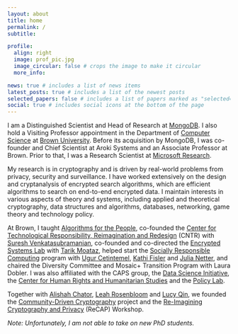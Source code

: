 ```yaml
---
layout: about
title: home 
permalink: /
subtitle: 

profile:
  align: right
  image: prof_pic.jpg
  image_circular: false # crops the image to make it circular
  more_info: 

news: true # includes a list of news items
latest_posts: true # includes a list of the newest posts
selected_papers: false # includes a list of papers marked as "selected={true}"
social: true # includes social icons at the bottom of the page
---
```


I am a Distinguished Scientist and Head of Research at
[MongoDB](https://mongodb.com). I also hold a Visiting Professor appointment in
the Department of [Computer Science](https://cs.brown.edu) at [Brown
University](https://brown.edu). Before its acquisition by MongoDB, I was
co-founder and Chief Scientist at Aroki Systems and an Associate Professor at
Brown.  Prior to that, I was a Research Scientist at [Microsoft
Research](https://research.microsoft.com).

My research is in cryptography and is driven by real-world problems from
privacy, security and surveillance. I have worked extensively on the design and
cryptanalysis of encrypted search algorithms, which are efficient algorithms to
search on end-to-end encrypted data. I maintain interests in various aspects of
theory and systems, including applied and theoretical cryptography, data
structures and algorithms, databases, networking, game theory and technology
policy.

At Brown, I taught [Algorithms for the People](https://cs.brown.edu/~seny/2952v/), co-founded the [Center for Technological Responsibility,
Reimagination and Redesign](https://cntr.brown.edu/) (CNTR) with [Suresh
Venkatasubramanian](https://vivo.brown.edu/display/suresh), co-founded and
co-directed the [Encrypted Systems Lab](https://esl.cs.brown.edu) with [Tarik
Moataz](https://tarikmoataz.com/), helped start the [Socially Responsible Computing](https://responsible.cs.brown.edu/) program with [Ugur Cetintemel](https://sites.google.com/a/brown.edu/ugur-cetintemel/), [Kathi Fisler](https://cs.brown.edu/~kfisler/) and [Julia Netter](https://www.julianetter.de/), and chaired the Diversity Committee and Mosaic+ Transition Program with Laura Dobler. I was also affiliated with the CAPS group, the
[Data Science Initiative](https://dsi.brown.edu), the [Center for Human Rights
and Humanitarian Studies](https://watson.brown.edu/chrhs/) and the [Policy
Lab](https://thepolicylab.brown.edu/).

Together with [Alishah Chator](https://alishahc.com/), [Leah Rosenbloom](https://namisa.art/) and [Lucy Qin](https://lucyq.in/), we founded the [Community-Driven Cryptography](https://communitydrivencrypto.github.io/) project and the [Re-Imagining Cryptography and Privacy](https://recapworkshop.online/) (ReCAP) Workshop. 

*Note: Unfortunately, I am not able to take on new PhD students.*

